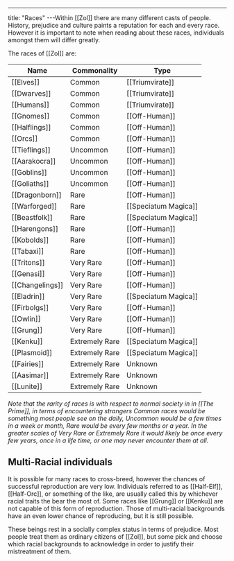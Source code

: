 ---
title: "Races"
---Within [[Zol]] there are many different casts of people. History, prejudice and culture paints a reputation for each and every race. However it is important to note when reading about these races, individuals amongst them will differ greatly.

The races of [[Zol]] are:

| Name | Commonality | Type |
| --- | --- | --- |
| [[Elves]] | Common | [[Triumvirate]] |
| [[Dwarves]] | Common | [[Triumvirate]] |
| [[Humans]] | Common | [[Triumvirate]] |
| [[Gnomes]] | Common | [[Off-Human]] |
| [[Halflings]] | Common | [[Off-Human]] |
| [[Orcs]] | Common | [[Off-Human]] |
| [[Tieflings]] | Uncommon | [[Off-Human]] |
| [[Aarakocra]] | Uncommon | [[Off-Human]] |
| [[Goblins]] | Uncommon | [[Off-Human]] |
| [[Goliaths]] | Uncommon | [[Off-Human]] |
| [[Dragonborn]] | Rare | [[Off-Human]] |
| [[Warforged]] | Rare | [[Speciatum Magica]] |
| [[Beastfolk]] | Rare | [[Speciatum Magica]] |
| [[Harengons]] | Rare | [[Off-Human]] |
| [[Kobolds]] | Rare | [[Off-Human]] |
| [[Tabaxi]] | Rare | [[Off-Human]] |
| [[Tritons]] | Very Rare | [[Off-Human]] |
| [[Genasi]] | Very Rare | [[Off-Human]] |
| [[Changelings]] | Very Rare | [[Off-Human]] |
| [[Eladrin]] | Very Rare | [[Speciatum Magica]] |
| [[Firbolgs]] | Very Rare | [[Off-Human]] |
| [[Owlin]] | Very Rare | [[Off-Human]] |
| [[Grung]] | Very Rare | [[Off-Human]] |
| [[Kenku]] | Extremely Rare | [[Speciatum Magica]] |
| [[Plasmoid]] | Extremely Rare | [[Speciatum Magica]] |
| [[Fairies]] | Extremely Rare | Unknown |
| [[Aasimar]] | Extremely Rare | Unknown |
| [[Lunite]] | Extremely Rare | Unknown |

*Note that the rarity of races is with respect to normal society in in [[The Prime]], in terms of encountering strangers Common races would be something most people see on the daily, Uncommon would be a few times in a week or month, Rare would be every few months or a year. In the greater scales of Very Rare or Extremely Rare it would likely be once every few years, once in a life time, or one may never encounter them at all.*

## Multi-Racial individuals
It is possible for many races to cross-breed, however the chances of successful reproduction are very low. Individuals referred to as [[Half-Elf]], [[Half-Orc]], or something of the like, are usually called this by whichever racial traits the bear the most of. Some races like [[Grung]] or [[Kenku]] are not capable of this form of reproduction. Those of multi-racial backgrounds have an even lower chance of reproducing, but it is still possible.

These beings rest in a socially complex status in terms of prejudice. Most people treat them as ordinary citizens of [[Zol]], but some pick and choose which racial backgrounds to acknowledge in order to justify their mistreatment of them.